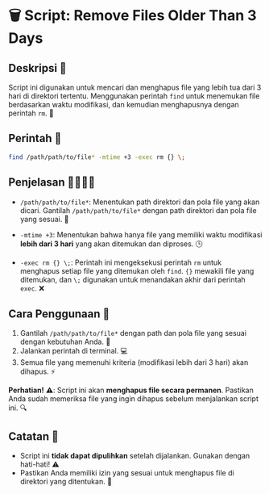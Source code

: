 
# 🗑️ Script: Remove Files Older Than 3 Days

## Deskripsi 📜
Script ini digunakan untuk mencari dan menghapus file yang lebih tua dari 3 hari di direktori tertentu. Menggunakan perintah `find` untuk menemukan file berdasarkan waktu modifikasi, dan kemudian menghapusnya dengan perintah `rm`. 🧹

## Perintah 🔧

```bash
find /path/path/to/file* -mtime +3 -exec rm {} \;
```

## Penjelasan 👩‍💻👨‍💻

- `/path/path/to/file*`: Menentukan path direktori dan pola file yang akan dicari. Gantilah `/path/path/to/file*` dengan path direktori dan pola file yang sesuai. 📂
  
- `-mtime +3`: Menentukan bahwa hanya file yang memiliki waktu modifikasi **lebih dari 3 hari** yang akan ditemukan dan diproses. 🕒

- `-exec rm {} \;`: Perintah ini mengeksekusi perintah `rm` untuk menghapus setiap file yang ditemukan oleh `find`. `{}` mewakili file yang ditemukan, dan `\;` digunakan untuk menandakan akhir dari perintah `exec`. ❌

## Cara Penggunaan 🚀

1. Gantilah `/path/path/to/file*` dengan path dan pola file yang sesuai dengan kebutuhan Anda. 📍
2. Jalankan perintah di terminal. 💻
3. Semua file yang memenuhi kriteria (modifikasi lebih dari 3 hari) akan dihapus. ⚡

**Perhatian!** ⚠️: Script ini akan **menghapus file secara permanen**. Pastikan Anda sudah memeriksa file yang ingin dihapus sebelum menjalankan script ini. 🔍

## Catatan 📝
- Script ini **tidak dapat dipulihkan** setelah dijalankan. Gunakan dengan hati-hati! ⚠️
- Pastikan Anda memiliki izin yang sesuai untuk menghapus file di direktori yang ditentukan. 🔑
